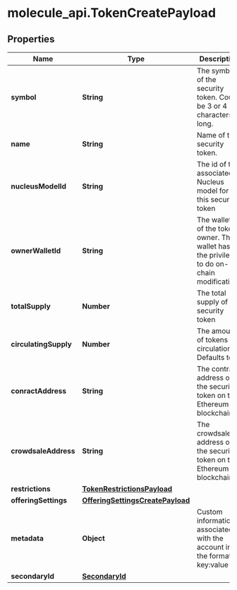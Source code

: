 # molecule_api.TokenCreatePayload

## Properties
Name | Type | Description | Notes
------------ | ------------- | ------------- | -------------
**symbol** | **String** | The symbol of the security token. Could be 3 or 4 characters long. | 
**name** | **String** | Name of the security token. | 
**nucleusModelId** | **String** | The id of the associated Nucleus model for this security token | 
**ownerWalletId** | **String** | The wallet id of the token owner. This wallet has the privileges to do on-chain modifications | 
**totalSupply** | **Number** | The total supply of the security token | 
**circulatingSupply** | **Number** | The amount of tokens in circulation. Defaults to 0 | [optional] 
**conractAddress** | **String** | The contract address of the security token on the Ethereum blockchain | [optional] 
**crowdsaleAddress** | **String** | The crowdsale address of the security token on the Ethereum blockchain | [optional] 
**restrictions** | [**TokenRestrictionsPayload**](TokenRestrictionsPayload.md) |  | [optional] 
**offeringSettings** | [**OfferingSettingsCreatePayload**](OfferingSettingsCreatePayload.md) |  | [optional] 
**metadata** | **Object** | Custom information associated with the account in the format key:value | [optional] 
**secondaryId** | [**SecondaryId**](SecondaryId.md) |  | [optional] 


